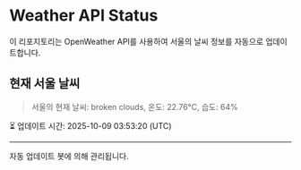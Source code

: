 
# Weather API Status

이 리포지토리는 OpenWeather API를 사용하여 서울의 날씨 정보를 자동으로 업데이트합니다.

## 현재 서울 날씨
> 서울의 현재 날씨: broken clouds, 온도: 22.76°C, 습도: 64%

⏳ 업데이트 시간: 2025-10-09 03:53:20 (UTC)

---
자동 업데이트 봇에 의해 관리됩니다.
